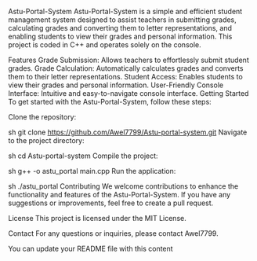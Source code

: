 Astu-Portal-System
Astu-Portal-System is a simple and efficient student management system designed to assist teachers in submitting grades, calculating grades and converting them to letter representations, and enabling students to view their grades and personal information. This project is coded in C++ and operates solely on the console.

Features
Grade Submission: Allows teachers to effortlessly submit student grades.
Grade Calculation: Automatically calculates grades and converts them to their letter representations.
Student Access: Enables students to view their grades and personal information.
User-Friendly Console Interface: Intuitive and easy-to-navigate console interface.
Getting Started
To get started with the Astu-Portal-System, follow these steps:

Clone the repository:

sh
git clone https://github.com/Awel7799/Astu-portal-system.git
Navigate to the project directory:

sh
cd Astu-portal-system
Compile the project:

sh
g++ -o astu_portal main.cpp
Run the application:

sh
./astu_portal
Contributing
We welcome contributions to enhance the functionality and features of the Astu-Portal-System. If you have any suggestions or improvements, feel free to create a pull request.

License
This project is licensed under the MIT License.

Contact
For any questions or inquiries, please contact Awel7799.

You can update your README file with this content
